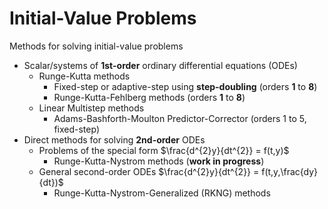 # Initial-Value Problems
Methods for solving initial-value problems
- Scalar/systems of **1st-order** ordinary differential equations (ODEs)
  - Runge-Kutta methods
    - Fixed-step or adaptive-step using **step-doubling** (orders **1** to **8**)
    - Runge-Kutta-Fehlberg methods (orders **1** to **8**)
  - Linear Multistep methods
    - Adams-Bashforth-Moulton Predictor-Corrector (orders 1 to 5, fixed-step)
- Direct methods for solving **2nd-order** ODEs
  - Problems of the special form $\frac{d^{2}y}{dt^{2}} = f(t,y)$
    - Runge-Kutta-Nystrom methods (**work in progress**)
  - General second-order ODEs $\frac{d^{2}y}{dt^{2}} = f(t,y,\frac{dy}{dt})$
    - Runge-Kutta-Nystrom-Generalized (RKNG) methods
